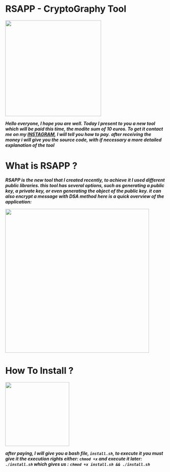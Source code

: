 # RSAPP - CryptoGraphy Tool

<img src="https://images.ctfassets.net/9ijwdiuuvngh/5K4AedH960A824yg6CQyCi/8b3ee8ad5e63e6d50f78b9d7aa749669/Header_Encryption.png" width="300">

***Hello everyone, I hope you are well. Today I present to you a new tool which will be paid this time, 
the modite sum of 10 euros. To get it contact me on my <a href="https://instagram.com/pyr3q">INSTAGRAM</a>, I will tell you how to pay.***
***after receiving the money i will give you the source code, with if necessary a more detailed explanation of the tool***

# What is RSAPP ?
***RSAPP is the new tool that I created recently, to achieve it I used different public libraries.
this tool has several options, such as generating a public key, a private key, or even generating the object of the public key.
it can also encrypt a message with DSA method***
***here is a quick overview of the application:***

<img src="https://github.com/pyr3q/PythonProject/blob/master/RSAPP/image/rsapp.png" width="450">

# How To Install ? 

<img src="https://sylviamoessinger.files.wordpress.com/2013/01/fotolia_10056459_xs.jpg" width="200">

***after paying, I will give you a bash file, ```install.sh```, to execute it you must give it the execution rights either: ```chmod +x``` and execute it later: ```./install.sh```
which gives us :***
***```chmod +x install.sh && ./install.sh```***
